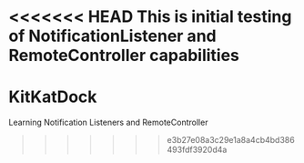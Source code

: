 <<<<<<< HEAD
This is initial testing of NotificationListener and RemoteController capabilities
=======
KitKatDock
==========

Learning Notification Listeners and RemoteController
>>>>>>> e3b27e08a3c29e1a8a4cb4bd386493fdf3920d4a
